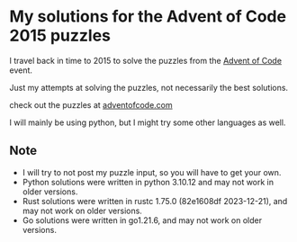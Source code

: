 # My solutions for the Advent of Code 2015 puzzles

I travel back in time to 2015 to solve the puzzles from the [Advent of Code](https://adventofcode.com/2015) event.

Just my attempts at solving the puzzles, not necessarily the best solutions.

check out the puzzles at [adventofcode.com](https://adventofcode.com/2015)

I will mainly be using python, but I might try some other languages as well.

## **Note**

- I will try to not post my puzzle input, so you will have to get your own.
- Python solutions were written in python 3.10.12 and may not work in older versions.
- Rust solutions were written in rustc 1.75.0 (82e1608df 2023-12-21), and may not work on older versions.
- Go solutions were written in go1.21.6, and may not work on older versions.
